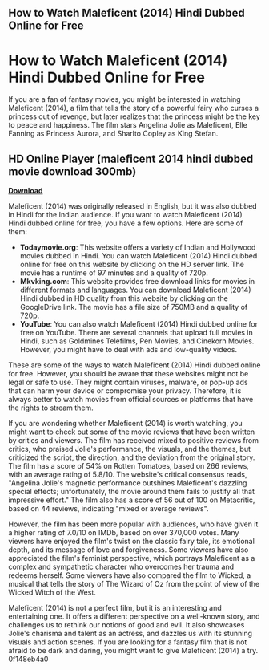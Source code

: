 ## How to Watch Maleficent (2014) Hindi Dubbed Online for Free

  
# How to Watch Maleficent (2014) Hindi Dubbed Online for Free
 
If you are a fan of fantasy movies, you might be interested in watching Maleficent (2014), a film that tells the story of a powerful fairy who curses a princess out of revenge, but later realizes that the princess might be the key to peace and happiness. The film stars Angelina Jolie as Maleficent, Elle Fanning as Princess Aurora, and Sharlto Copley as King Stefan.
 
## HD Online Player (maleficent 2014 hindi dubbed movie download 300mb)


[**Download**](https://www.google.com/url?q=https%3A%2F%2Furllie.com%2F2tKzfN&sa=D&sntz=1&usg=AOvVaw0qYnOQmF-e3U_g88RAAYcF)

 
Maleficent (2014) was originally released in English, but it was also dubbed in Hindi for the Indian audience. If you want to watch Maleficent (2014) Hindi dubbed online for free, you have a few options. Here are some of them:
 
- **Todaymovie.org**: This website offers a variety of Indian and Hollywood movies dubbed in Hindi. You can watch Maleficent (2014) Hindi dubbed online for free on this website by clicking on the HD server link. The movie has a runtime of 97 minutes and a quality of 720p.
- **Mkvking.com**: This website provides free download links for movies in different formats and languages. You can download Maleficent (2014) Hindi dubbed in HD quality from this website by clicking on the GoogleDrive link. The movie has a file size of 750MB and a quality of 720p.
- **YouTube**: You can also watch Maleficent (2014) Hindi dubbed online for free on YouTube. There are several channels that upload full movies in Hindi, such as Goldmines Telefilms, Pen Movies, and Cinekorn Movies. However, you might have to deal with ads and low-quality videos.

These are some of the ways to watch Maleficent (2014) Hindi dubbed online for free. However, you should be aware that these websites might not be legal or safe to use. They might contain viruses, malware, or pop-up ads that can harm your device or compromise your privacy. Therefore, it is always better to watch movies from official sources or platforms that have the rights to stream them.
  
If you are wondering whether Maleficent (2014) is worth watching, you might want to check out some of the movie reviews that have been written by critics and viewers. The film has received mixed to positive reviews from critics, who praised Jolie's performance, the visuals, and the themes, but criticized the script, the direction, and the deviation from the original story. The film has a score of 54% on Rotten Tomatoes, based on 266 reviews, with an average rating of 5.8/10. The website's critical consensus reads, \"Angelina Jolie's magnetic performance outshines Maleficent's dazzling special effects; unfortunately, the movie around them fails to justify all that impressive effort.\" The film also has a score of 56 out of 100 on Metacritic, based on 44 reviews, indicating \"mixed or average reviews\".
 
However, the film has been more popular with audiences, who have given it a higher rating of 7.0/10 on IMDb, based on over 370,000 votes. Many viewers have enjoyed the film's twist on the classic fairy tale, its emotional depth, and its message of love and forgiveness. Some viewers have also appreciated the film's feminist perspective, which portrays Maleficent as a complex and sympathetic character who overcomes her trauma and redeems herself. Some viewers have also compared the film to Wicked, a musical that tells the story of The Wizard of Oz from the point of view of the Wicked Witch of the West.
 
Maleficent (2014) is not a perfect film, but it is an interesting and entertaining one. It offers a different perspective on a well-known story, and challenges us to rethink our notions of good and evil. It also showcases Jolie's charisma and talent as an actress, and dazzles us with its stunning visuals and action scenes. If you are looking for a fantasy film that is not afraid to be dark and daring, you might want to give Maleficent (2014) a try.
 0f148eb4a0
